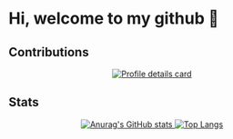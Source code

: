 # Hi, welcome to my github 👋

## Contributions

<p align="center">
    <a href="https://github.com/vn7n24fzkq/github-profile-summary-cards">
        <img alt="Profile details card" src="https://github-profile-summary-cards.vercel.app/api/cards/profile-details?username=Natu-ja">
    </a>
</p>

## Stats

<p align="center">
    <a href="https://github.com/anuraghazra/github-readme-stats">
        <img alt="Anurag's GitHub stats" src="https://github-readme-stats.vercel.app/api?username=Natu-ja">
    </a>
    <a href="https://github.com/anuraghazra/github-readme-stats">
        <img alt="Top Langs" src="https://github-readme-stats.vercel.app/api/top-langs/?username=Natu-ja">
    </a>
</p>
